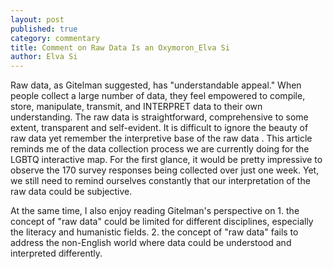 ```yaml
---
layout: post
published: true
category: commentary
title: Comment on Raw Data Is an Oxymoron_Elva Si
author: Elva Si
---
```

Raw data, as Gitelman suggested, has "understandable appeal." When people collect a large number of data, they feel empowered to compile, store, manipulate, transmit, and INTERPRET data to their own understanding. The raw data is straightforward, comprehensive to some extent, transparent and self-evident. It is difficult to ignore the beauty of raw data yet remember the interpretive base of the raw data . This article reminds me of the data collection process we are currently doing for the LGBTQ interactive map. For the first glance, it would be pretty impressive to observe the 170 survey responses being collected over just one week. Yet, we still need to remind ourselves constantly that our interpretation of the raw data could be subjective. 

At the same time, I also enjoy reading Gitelman's perspective on 1. the concept of "raw data" could be limited for different disciplines, especially the literacy and humanistic fields. 2. the concept of "raw data" fails to address the non-English world where data could be understood and interpreted differently. 


